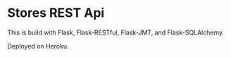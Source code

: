 # Stores REST Api

This is build with Flask, Flask-RESTful, Flask-JMT, and Flask-SQLAlchemy.

Deployed on Heroku.
